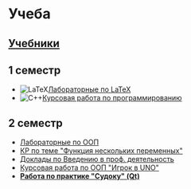 # Учеба
[Учебники](https://github.com/StanleyStanMarsh/textbooks)
---
1 семестр
---
* ![LaTeX](https://img.shields.io/badge/latex-%23008080.svg?style=for-the-badge&logo=latex&logoColor=white)[Лабораторные по LaTeX](https://github.com/StanleyStanMarsh/labs-tex-1st-term)
* ![C++](https://img.shields.io/badge/c++-%2300599C.svg?style=for-the-badge&logo=c%2B%2B&logoColor=white)[Курсовая работа по программированию](https://github.com/StanleyStanMarsh/course-1st-term)

2 семестр
---
* [Лабораторные по ООП](https://github.com/StanleyStanMarsh/Labs-2nd-term)
* [КР по теме "Функция нескольких переменных"](https://github.com/StanleyStanMarsh/math-FSV)
* [Доклады по Введению в проф. деятельность](https://github.com/StanleyStanMarsh/IPA)
* [Курсовая работа по ООП "Игрок в UNO"](https://github.com/StanleyStanMarsh/UNO-course-2nd-term)
* [__Работа по практике "Судоку" (Qt)__](https://github.com/StanleyStanMarsh/SudokuGame)
